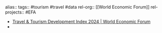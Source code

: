 alias::
tags:: #tourism #travel #data 
rel-org:: [[World Economic Forum]] 
rel-projects:: #EFA
- [Travel & Tourism Development Index 2024 | World Economic Forum](https://www.weforum.org/publications/travel-tourism-development-index-2024/)
-